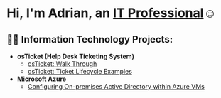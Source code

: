 <h1>Hi, I'm Adrian, an <a href="https://linkedin.com/in/adriancalderonxca/">IT Professional</a>☺</h1>

<h2>👨‍💻 Information Technology Projects:</h2>

- <b>osTicket (Help Desk Ticketing System)</b>
  - [osTicket: Walk Through](https://github.com/joshmadakorcc/osticket-)
  - [osTicket: Ticket Lifecycle Examples](https://github.com/joshmadakorcc/ticket-lifecycle)
- <b>Microsoft Azure</b>
  - [Configuring On-premises Active Directory within Azure VMs](README.md)
